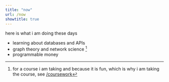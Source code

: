 ```yaml
---
title: "now"
url: /now
showtitle: true
---
```


here is what i am doing these days
* learning about databases and APIs
* graph theory and network science [^1]
* programmable money

[^1]: for a course i am taking and because it is fun, which is why i am taking the course, see [/coursework](/coursework)